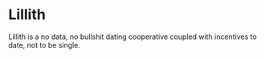 # Lillith

Lillith is a no data, no bullshit dating cooperative coupled with incentives to date, not to be single.
